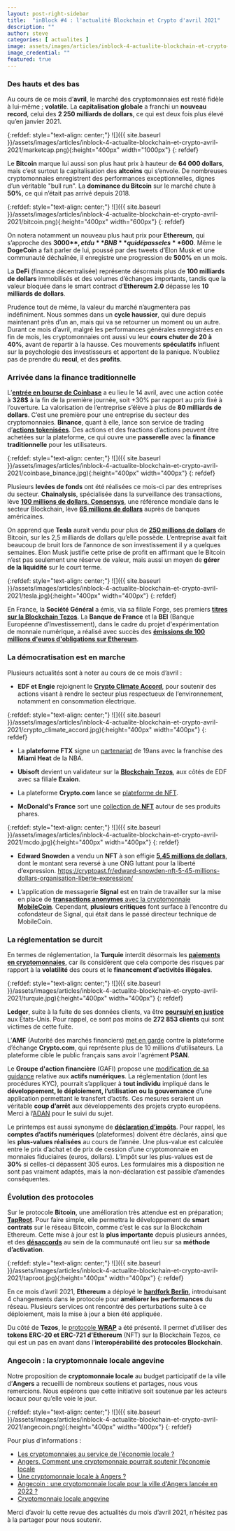 ```yaml
---
layout: post-right-sidebar
title:  "inBlock #4 : l'actualité Blockchain et Crypto d'avril 2021"
description: ""
author: steve
categories: [ actualites ]
image: assets/images/articles/inblock-4-actualite-blockchain-et-crypto-avril-2021/1.png
image_credential: ""
featured: true
---
```


### Des hauts et des bas

Au cours de ce mois d’**avril**, le marché des cryptomonnaies est resté fidèle à lui-même ; **volatile**. La **capitalisation globale** a franchi un **nouveau record**, celui des **2 250 milliards de dollars**, ce qui est deux fois plus élevé qu’en janvier 2021. 

{:refdef: style="text-align: center;"}
![]({{ site.baseurl }}/assets/images/articles/inblock-4-actualite-blockchain-et-crypto-avril-2021/marketcap.png){:height="400px" width="1000px"}
{: refdef}

Le **Bitcoin** marque lui aussi son plus haut prix à hauteur de **64 000 dollars**, mais c’est surtout la capitalisation des **altcoins** qui s’envole. De nombreuses cryptomonnaies enregistrent des performances exceptionnelles, dignes d’un véritable "bull run". La **dominance du Bitcoin** sur le marché chute à **50%**, ce qui n’était pas arrivé depuis 2018.

{:refdef: style="text-align: center;"}
![]({{ site.baseurl }}/assets/images/articles/inblock-4-actualite-blockchain-et-crypto-avril-2021/bitcoin.png){:height="400px" width="600px"}
{: refdef}

On notera notamment un nouveau plus haut prix pour **Ethereum**, qui s’approche des **3000$**, et du **BNB** qui dépasse les **600$**. Même le **DogeCoin** a fait parler de lui, poussé par des tweets d’Elon Musk et une communauté déchaînée, il enregistre une progression de **500%** en un mois. 

La **DeFi** (finance décentralisée) représente désormais plus de **100 milliards de dollars** immobilisés et des volumes d’échanges importants, tandis que la valeur bloquée dans le smart contract d’**Ethereum 2.0** dépasse les **10 milliards de dollars**. 

Prudence tout de même, la valeur du marché n’augmentera pas indéfiniment. Nous sommes dans un **cycle haussier**, qui dure depuis maintenant près d’un an, mais qui va se retourner un moment ou un autre. Durant ce mois d’avril, malgré les performances générales enregistrées en fin de mois, les cryptomonnaies ont aussi vu leur **cours chuter de 20 à 40%**, avant de repartir à la hausse. Ces mouvements **spéculatifs** influent sur la psychologie des investisseurs et apportent de la panique. N’oubliez pas de prendre du **recul**, et des **profits**.

### Arrivée dans la finance traditionnelle

L’[**entrée en bourse de Coinbase**](https://www.lemonde.fr/economie/article/2021/04/12/l-entree-en-bourse-fracassante-de-coinbase-plate-forme-d-echange-de-bitcoins_6076504_3234.html) a eu lieu le 14 avril, avec une action cotée à **328$** à la fin de la première journée, soit +30% par rapport au prix fixé à l’ouverture. La valorisation de l’entreprise s’élève à plus de **80 milliards de dollars**. C’est une première pour une entreprise du secteur des cryptomonnaies. **Binance**, quant à elle, lance son service de trading d’[**actions tokenisées**](https://www.binance.com/fr/stock-token). Des actions et des fractions d’actions peuvent être achetées sur la plateforme, ce qui ouvre une **passerelle** avec la **finance traditionnelle** pour les utilisateurs.

{:refdef: style="text-align: center;"}
![]({{ site.baseurl }}/assets/images/articles/inblock-4-actualite-blockchain-et-crypto-avril-2021/coinbase_binance.jpg){:height="400px" width="400px"}
{: refdef}

Plusieurs **levées de fonds** ont été réalisées ce mois-ci par des entreprises du secteur. **Chainalysis**, spécialisée dans la surveillance des transactions, lève [**100 millions de dollars**. **Consensys**](https://www.prnewswire.com/news-releases/chainalysis-raises-100-million-at-more-than-2-billion-valuation-to-expand-enterprise-cryptocurrency-data-business-301256550.html), une référence mondiale dans le secteur Blockchain, lève [**65 millions de dollars**](https://consensys.net/blog/press-release/consensys-raises-65-million-to-accelerate-convergence-of-traditional-and-decentralized-finance/) auprès de banques américaines. 

On apprend que **Tesla** aurait vendu pour plus de [**250 millions de dollars**](https://www.coindesk.com/tesla-sold-bitcoin-in-q1-for-proceeds-of-272m) de Bitcoin, sur les 2,5 milliards de dollars qu’elle possède. L’entreprise avait fait beaucoup de bruit lors de l’annonce de son investissement il y a quelques semaines. Elon Musk justifie cette prise de profit en affirmant que le Bitcoin n’est pas seulement une réserve de valeur, mais aussi un moyen de **gérer de la liquidité** sur le court terme.

{:refdef: style="text-align: center;"}
![]({{ site.baseurl }}/assets/images/articles/inblock-4-actualite-blockchain-et-crypto-avril-2021/tesla.jpg){:height="400px" width="400px"}
{: refdef}

En France, la **Société Général** a émis, via sa filiale Forge, ses premiers [**titres sur la Blockchain Tezos**](https://www.lefigaro.fr/flash-eco/la-bei-emet-100-millions-d-euros-d-obligations-numeriques-sur-la-blockchain-ethereum-20210428). La **Banque de France** et la **BEI** (Banque Européenne d’Investissement), dans le cadre du projet d'expérimentation de monnaie numérique, a réalisé avec succès des [**émissions de 100 millions d'euros d'obligations sur Ethereum**](https://cryptoast.fr/banque-europeenne-investissement-blockchain-obligations/). 

### La démocratisation est en marche

Plusieurs actualités sont à noter au cours de ce mois d’avril : 

- **EDF et Engie** rejoignent le [**Crypto Climate Accord**](https://cryptoast.fr/edf-engie-crypto-climate-accord/), pour soutenir des actions visant à rendre le secteur plus respectueux de l’environnement, notamment en consommation électrique. 

{:refdef: style="text-align: center;"}
![]({{ site.baseurl }}/assets/images/articles/inblock-4-actualite-blockchain-et-crypto-avril-2021/crypto_climate_accord.jpg){:height="400px" width="400px"}
{: refdef}

- La **plateforme FTX** signe un [partenariat](https://cryptoast.fr/ftx-partenariat-franchise-nba-miami-heat/) de 19ans avec la franchise des **Miami Heat** de la NBA. 

- **Ubisoft** devient un validateur sur la [**Blockchain Tezos**](https://cryptoast.fr/geant-ubisoft-validateur-tezos-xtz/), aux côtés de EDF avec sa filiale **Exaion**.

- La plateforme **Crypto.com** lance se [plateforme de NFT](https://www.journaldugeek.com/2021/03/25/crypto-com-lance-sa-plateforme-nft-avec-des-contenus-exclusifs-de-snoop-dogg/).

- **McDonald's France** sort une [collection de **NFT**](https://www.journaldugeek.com/2021/04/08/un-big-mac-ou-des-mcnuggets-en-nft-mcdonalds-vous-les-offre/) autour de ses produits phares.

{:refdef: style="text-align: center;"}
![]({{ site.baseurl }}/assets/images/articles/inblock-4-actualite-blockchain-et-crypto-avril-2021/mcdo.jpg){:height="400px" width="400px"}
{: refdef}

- **Edward Snowden** a vendu un **NFT** à son effigie [**5,45 millions de dollars**](https://www.coindesk.com/nsa-whistleblower-edward-snowden-sells-nft-for-5-4m), dont le montant sera reversé à une ONG luttant pour la liberté d’expression.
https://cryptoast.fr/edward-snowden-nft-5-45-millions-dollars-organisation-liberte-expression/

- L’application de messagerie **Signal** est en train de travailler sur la mise en place de [**transactions anonymes** avec la cryptomonnaie **MobileCoin**](https://www.numerama.com/politique/702605-pourquoi-la-derniere-idee-de-signal-pourrait-se-retourner-contre-lui.html). Cependant, **plusieurs critiques** font surface à l’encontre du cofondateur de Signal, qui était dans le passé directeur technique de MobileCoin.

### La réglementation se durcit

En termes de réglementation, la **Turquie** interdit désormais les [**paiements en cryptomonnaies**](https://www.developpez.com/actu/314321/La-Turquie-bannit-l-utilisation-des-cryptomonnaies-pour-le-paiement-des-biens-et-des-services-vers-une-repression-globale-des-Etats-contre-le-bitcoin-et-les-autres-monnaies-cryptographiques/), car ils considèrent que cela comporte des risques par rapport à la **volatilité** des cours et le **financement d’activités illégales**.

{:refdef: style="text-align: center;"}
![]({{ site.baseurl }}/assets/images/articles/inblock-4-actualite-blockchain-et-crypto-avril-2021/turquie.jpg){:height="400px" width="400px"}
{: refdef}

**Ledger**, suite à la fuite de ses données clients, va être [**poursuivi en justice**](https://www.agefi.fr/tech-finance/actualites/quotidien/20210413/ledger-fait-face-a-justice-apres-fuites-donnees-319227) aux États-Unis. Pour rappel, ce sont pas moins de **272 853 clients** qui sont victimes de cette fuite. 

L’**AMF** (Autorité des marchés financiers) [met en garde](https://cryptoast.fr/autorite-marches-financiers-amf-crypto-com-liste-noire/) contre la plateforme d’échange **Crypto.com**, qui représente plus de 10 millions d’utilisateurs. La plateforme cible le public français sans avoir l'agrément **PSAN**.

Le **Groupe d'action financière** (GAFI) propose une [modification de sa guidance](https://adan.eu/actualite/gafi-developpeurs-lcbft) relative aux **actifs numériques**. La réglementation (dont les procédures KYC), pourrait s’appliquer à **tout individu** impliqué dans le **développement, le déploiement, l’utilisation ou la gouvernance** d’une application permettant le transfert d’actifs. Ces mesures seraient un véritable **coup d’arrêt** aux développements des projets crypto européens. Merci à l’[ADAN](https://twitter.com/adan_asso/status/1384900592196276224) pour le suivi du sujet.

Le printemps est aussi synonyme de [**déclaration d’impôts**](https://www.impots.gouv.fr/portail/actualite/modalites-de-declaration-des-comptes-dactifs-numeriques-detenus-letranger). Pour rappel, les **comptes d’actifs numériques** (plateformes) doivent être déclarés, ainsi que les **plus-values réalisées** au cours de l’année. Une plus-value est calculée entre le prix d’achat et de prix de cession d’une cryptomonnaie en monnaies fiduciaires (euros, dollars). L’impôt sur les plus-values est de **30%** si celles-ci dépassent 305 euros. 
Les formulaires mis à disposition ne sont pas vraiment adaptés, mais la non-déclaration est passible d’amendes conséquentes. 

### Évolution des protocoles

Sur le protocole **Bitcoin**, une amélioration très attendue est en préparation; [**TapRoot**](https://cryptoast.fr/bitcoin-taproot-smart-contracts-confidentiels/). 
Pour faire simple, elle permettra le développement de **smart contrats** sur le réseau Bitcoin, comme c’est le cas sur la Blockchain Ethereum. Cette mise à jour est la **plus importante** depuis plusieurs années, et des [**désaccords**](https://www.cointribune.com/cours-crypto/bitcoin-btc/bitcoin-btc-core-lactivation-de-taproot-fait-debat/) au sein de la communauté ont lieu sur sa **méthode d’activation**. 


{:refdef: style="text-align: center;"}
![]({{ site.baseurl }}/assets/images/articles/inblock-4-actualite-blockchain-et-crypto-avril-2021/taproot.jpg){:height="400px" width="400px"}
{: refdef}

En ce mois d’avril 2021, **Ethereum** a déployé le [**hardfork Berlin**](https://www.coindesk.com/berlin-hard-fork-is-now-live-on-ethereum), introduisant 4 changements dans le protocole pour **améliorer les performances** du réseau. Plusieurs services ont rencontré des perturbations suite à ce déploiement, mais la mise à jour a bien été appliquée. 

Du côté de **Tezos**, le [protocole **WRAP**](https://journalducoin.com/actualites/ethereum-tezos-cap-historique/) a été présenté. Il permet d’utiliser des **tokens ERC-20 et ERC-721 d'Ethereum** (NFT) sur la Blockchain Tezos, ce qui est un pas en avant dans l’**interopérabilité des protocoles Blockchain**. 

### Angecoin : la cryptomonnaie locale angevine

Notre proposition de **cryptomonnaie locale** au budget participatif de la ville d’**Angers** a recueilli de nombreux soutiens et partages, nous vous remercions. Nous espérons que cette initiative soit soutenue par les acteurs locaux pour qu’elle voie le jour. 

{:refdef: style="text-align: center;"}
![]({{ site.baseurl }}/assets/images/articles/inblock-4-actualite-blockchain-et-crypto-avril-2021/angecoin.png){:height="400px" width="400px"}
{: refdef}

Pour plus d’informations : 
- [Les cryptomonnaies au service de l'économie locale ?](https://cryptoms.fr/economie/2021/02/25/les-cryptomonnaies-au-service-de-l-economie-locale.html)
- [Angers. Comment une cryptomonnaie pourrait soutenir l’économie locale](https://www.ouest-france.fr/pays-de-la-loire/angers-49000/angers-comment-une-cryptomonnaie-pourrait-soutenir-l-economie-locale-d59ccfd6-9c7b-11eb-aadf-3f01139de315)
- [Une cryptomonnaie locale à Angers ?](https://www.angersfrenchtech.com/fox-in-the-city/une-cryptomonnaie-locale-a-angers/)
- [Angecoin : une cryptomonnaie locale pour la ville d'Angers lancée en 2022 ?](https://cryptoast.fr/angers-cryptomonnaie-locale-angecoin/)
- [Cryptomonnaie locale angevine](https://ecrivons.angers.fr/processes/BP2021/f/351/proposals/2123?component_id=351&locale=fr&participatory_process_slug=BP2021)



Merci d’avoir lu cette revue des actualités du mois d’avril 2021, n’hésitez pas à la partager pour nous soutenir.
